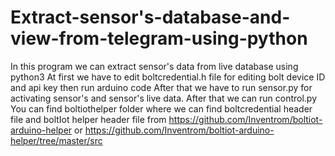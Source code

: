 # Extract-sensor's-database-and-view-from-telegram-using-python
In this program we can extract sensor's data from live database using python3
At first we have to edit boltcredential.h file for editing bolt device ID and api key then run arduino code
After that we have to run sensor.py for activating sensor's and sensor's live data.
After that we can run control.py
You can find boltiothelper folder where we can find boltcredential header file and boltIot helper header file
from https://github.com/Inventrom/boltiot-arduino-helper
or
https://github.com/Inventrom/boltiot-arduino-helper/tree/master/src
